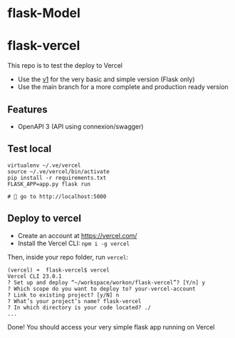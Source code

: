 # flask-Model
# flask-vercel

This repo is to test the deploy to Vercel

- Use the [v1](https://github.com/huogerac/flask-vercel/tree/v1) for the very basic and simple version (Flask only)
- Use the main branch for a more complete and production ready version

## Features

- OpenAPI 3 (API using connexion/swagger)

## Test local

```
virtualenv ~/.ve/vercel
source ~/.ve/vercel/bin/activate
pip install -r requirements.txt
FLASK_APP=app.py flask run

# 🚀 go to http://localhost:5000
```

## Deploy to vercel

- Create an account at https://vercel.com/
- Install the Vercel CLI: `npm i -g vercel`

Then, inside your repo folder, run `vercel`:

```
(vercel) ➜  flask-vercel$ vercel
Vercel CLI 23.0.1
? Set up and deploy “~/workspace/workon/flask-vercel”? [Y/n] y
? Which scope do you want to deploy to? your-vercel-account
? Link to existing project? [y/N] n
? What’s your project’s name? flask-vercel
? In which directory is your code located? ./
...
```

Done! You should access your very simple flask app running on Vercel
